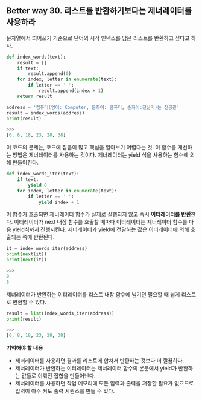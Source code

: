 ## Better way 30. 리스트를 반환하기보다는 제너레이터를 사용하라

문자열에서 띄어쓰기 기준으로 단어의 시작 인덱스를 담은 리스트를 반환하고 싶다고 하자.

```python
def index_words(text):
    result = []
    if text:
        result.append(0)
    for index, letter in enumerate(text):
        if letter == ' ':
            result.append(index + 1)
    return result

address = '컴퓨터(영어: Computer, 문화어: 콤퓨터, 순화어:전산기)는 진공관'
result = index_words(address)
print(result)

>>>
[0, 8, 18, 23, 28, 38]
```

이 코드의 문제는, 코드에 잡음이 많고 핵심을 알아보기 어렵다는 것. 이 함수를 개선하는 방법은 제너레이터를 사용하는 것이다. 제너레이터는 yield 식을 사용하는 함수에 의해 만들어진다. 

```python
def index_words_iter(text):
    if text:
        yield 0
    for index, letter in enumerate(text):
        if letter == ' ':
            yield index + 1
```

이 함수가 호출되면 제너레이터 함수가 실제로 실행되지 않고 즉시 **이터레이터를 반환**한다. 이터레이터가 next 내장 함수를 호출할 때마다 이터레이터는 제너레이터 함수를 다음 yield식까지 진행시킨다. 제너레이터가 yield에 전달하는 값은 이터레이터에 의해 호출되는 쪽에 반환된다.

```python
it = index_words_iter(address)
print(next(it))
print(next(it))

>>>
0
8
```

제너레이터가 반환하는 이터레이터를 리스트 내장 함수에 넘기면 필요할 때 쉽게 리스트로 변환할 수 있다.

```python
result = list(index_words_iter(address))
print(result)

>>>
[0, 8, 18, 23, 28, 38]
```

**기억해야 할 내용**
- 제너레이터를 사용하면 결과를 리스트에 합쳐서 반환하는 것보다 더 깔끔하다.
- 제너레이터가 반환하는 이터레이터는 제너레이터 함수의 본문에서 yield가 반환하는 값들로 이뤄진 집합을 만들어낸다.
- 제너레이터를 사용하면 작업 메모리에 모든 입력과 출력을 저장할 필요가 없으므로 입력이 아주 커도 출력 시퀀스를 만들 수 있다.
